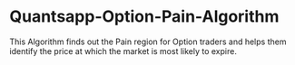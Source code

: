 # Quantsapp-Option-Pain-Algorithm 
This Algorithm finds out the Pain region for Option traders and helps them identify the price at which the market is most likely to expire. 
